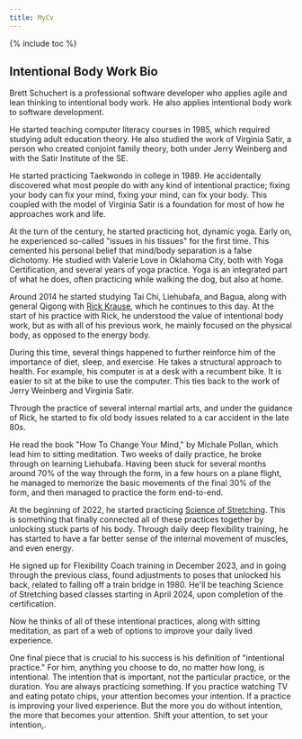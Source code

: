 ```yaml
---
title: MyCv
---
```

{% include toc %}
## Intentional Body Work Bio

Brett Schuchert is a professional software developer who applies agile and lean thinking to intentional body work.
He also applies intentional body work to software development.

He started teaching computer literacy courses in 1985, which required studying adult education theory. He also
studied the work of Virginia Satir, a person who created conjoint family theory, both under Jerry Weinberg and
with the Satir Institute of the SE.

He started practicing Taekwondo in college in 1989. He accidentally discovered what most people do
with any kind of intentional practice; fixing your body can fix your mind, fixing your mind, can fix your body.
This coupled with the model of Virginia Satir is a foundation for most of how he approaches work and life.

At the turn of the century, he started practicing hot, dynamic yoga. Early on, he experienced so-called "issues in his 
tissues" for the first time. This cemented his personal belief that mind/body separation is a false dichotomy.
He studied with Valerie Love in Oklahoma City, both with Yoga Certification, and several years of yoga practice.
Yoga is an integrated part of what he does, often practicing while walking the dog, but also at home.

Around 2014 he started studying Tai Chi, Liehubafa, and Bagua, along with general Qigong with 
[Rick Krause](https://taichiokc.com/), which he continues to this day. At the start of his practice with Rick,
he understood the value of intentional body work, but as with all of his previous work, he mainly focused on 
the physical body, as opposed to the energy body.

During this time, several things happened to further reinforce him of the importance of diet, sleep, and exercise. 
He takes a structural approach to health. For example, his computer is at a desk with a recumbent bike. It is 
easier to sit at the bike to use the computer. This ties back to the work of Jerry Weinberg and Virginia Satir.

Through the practice of several internal martial arts, and under the guidance of Rick, he started to fix old body 
issues related to a car accident in the late 80s.

He read the book "How To Change Your Mind," by Michale Pollan, which lead him to sitting meditation. Two weeks
of daily practice, he broke through on learning Liehubafa. Having been stuck for several months around 70% of
the way through the form, in a few hours on a plane flight, he managed to memorize the basic movements of the final
30% of the form, and then managed to practice the form end-to-end.

At the beginning of 2022, he started practicing [Science of Stretching](https://www.yogabody.com/stretching/). This 
is something that finally connected all of these practices together by unlocking stuck parts of his body. Through 
daily deep flexibility training, he has started to have a far better sense of the internal movement of muscles, 
and even energy.

He signed up for Flexibility Coach training in December 2023, and in going through the previous class, found 
adjustments to poses that unlocked his back, related to falling off a train bridge in 1980. He'll be teaching 
Science of Stretching based classes starting in April 2024, upon completion of the certification.

Now he thinks of all of these intentional practices, along with sitting meditation, as part of a web of options to 
improve your daily lived experience.

One final piece that is crucial to his success is his definition of "intentional practice." For him, anything
you choose to do, no matter how long, is intentional. The intention that is important, not the particular practice, 
or the duration. You are always practicing something. If you practice watching TV and eating potato chips, your
attention becomes your intention. If a practice is improving your lived experience. But the more you do without
intention, the more that becomes your attention. Shift your attention, to set your intention,.
